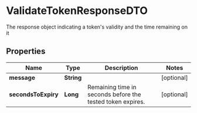 

# ValidateTokenResponseDTO

The response object indicating a token's validity and the time remaining on it

## Properties

| Name | Type | Description | Notes |
|------------ | ------------- | ------------- | -------------|
|**message** | **String** |  |  [optional] |
|**secondsToExpiry** | **Long** | Remaining time in seconds before the tested token expires. |  [optional] |



